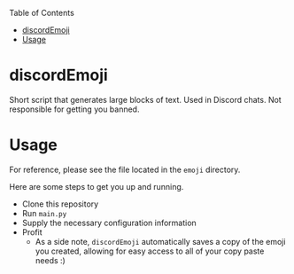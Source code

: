 Table of Contents

- [discordEmoji](#discordemoji)
- [Usage](#usage)

# discordEmoji

Short script that generates large blocks of text. Used in Discord chats. Not responsible for getting you banned.

# Usage

For reference, please see the file located in the `emoji` directory.

Here are some steps to get you up and running.

- Clone this repository
- Run `main.py`
- Supply the necessary configuration information
- Profit
  - As a side note, `discordEmoji` automatically saves a copy of the emoji you created, allowing for easy access to all of your copy paste needs :)
